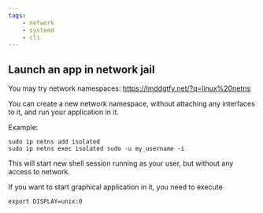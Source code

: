 ```yaml
---
tags:
    - network
    - systemd
    - cli
---
```


## Launch an app in network jail

You may try network namespaces: https://lmddgtfy.net/?q=linux%20netns

You can create a new network namespace, without attaching any interfaces
to it, and run your application in it.

Example:

    sudo ip netns add isolated
    sudo ip netns exec isolated sudo -u my_username -i

This will start new shell session running as your user, but without any
access to network.

If you want to start graphical application in it, you need to execute

    export DISPLAY=unix:0

